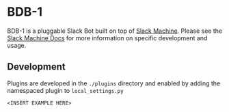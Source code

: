 # BDB-1

BDB-1 is a pluggable Slack Bot built on top of [Slack Machine](https://github.com/DonDebonair/slack-machine). Please see
the [Slack Machine Docs](https://dondebonair.github.io/slack-machine/user/usage/) for more information on specific
development and usage.


## Development

Plugins are developed in the `./plugins` directory and enabled by adding the namespaced plugin to `local_settings.py`

```
<INSERT EXAMPLE HERE>
```
